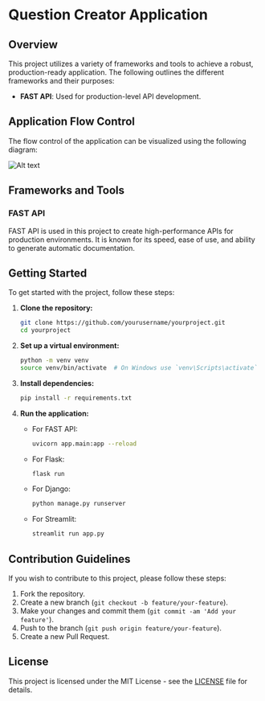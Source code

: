 
# Question Creator Application

## Overview
This project utilizes a variety of frameworks and tools to achieve a robust, production-ready application. The following outlines the different frameworks and their purposes:

- **FAST API**: Used for production-level API development.


## Application Flow Control
The flow control of the application can be visualized using the following diagram:


![Alt text]("https://whimsical.com/embed/CCba8VnpbkvwPZ8djoddtB@NKBbAEvLSyiQtwExojh8fco94scpUfvdC")


## Frameworks and Tools

### FAST API
FAST API is used in this project to create high-performance APIs for production environments. It is known for its speed, ease of use, and ability to generate automatic documentation.
## Getting Started

To get started with the project, follow these steps:

1. **Clone the repository:**
    ```sh
    git clone https://github.com/yourusername/yourproject.git
    cd yourproject
    ```

2. **Set up a virtual environment:**
    ```sh
    python -m venv venv
    source venv/bin/activate  # On Windows use `venv\Scripts\activate`
    ```

3. **Install dependencies:**
    ```sh
    pip install -r requirements.txt
    ```

4. **Run the application:**
    - For FAST API:
        ```sh
        uvicorn app.main:app --reload
        ```
    - For Flask:
        ```sh
        flask run
        ```
    - For Django:
        ```sh
        python manage.py runserver
        ```
    - For Streamlit:
        ```sh
        streamlit run app.py
        ```

## Contribution Guidelines

If you wish to contribute to this project, please follow these steps:

1. Fork the repository.
2. Create a new branch (`git checkout -b feature/your-feature`).
3. Make your changes and commit them (`git commit -am 'Add your feature'`).
4. Push to the branch (`git push origin feature/your-feature`).
5. Create a new Pull Request.

## License

This project is licensed under the MIT License - see the [LICENSE](LICENSE) file for details.
